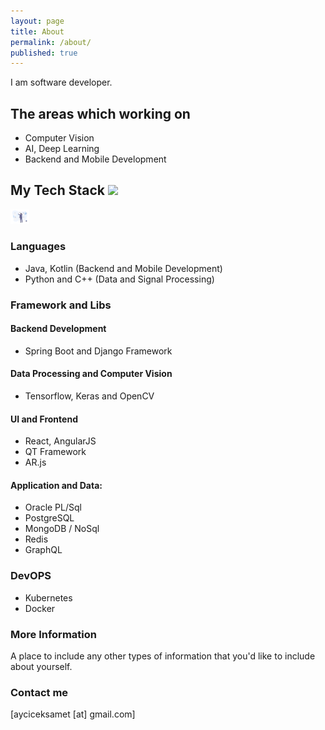 ```yaml
---
layout: page
title: About
permalink: /about/
published: true
---
```


I am software developer.

## The areas which working on 
- Computer Vision
- AI, Deep Learning
- Backend and Mobile Development

## My Tech Stack ![]({{site.baseurl}}/images/undraw_taking_notes_tjaf.png)
<img src="/images/undraw_taking_notes_tjaf.png" width="30">

### Languages
- Java, Kotlin (Backend and Mobile Development)
- Python and C++ (Data and Signal Processing)

### Framework and Libs

#### Backend Development
- Spring Boot and Django Framework

#### Data Processing and Computer Vision
- Tensorflow, Keras and OpenCV

#### UI and Frontend
- React, AngularJS
- QT Framework
- AR.js

#### Application and Data:
- Oracle PL/Sql
- PostgreSQL
- MongoDB / NoSql
- Redis
- GraphQL

### DevOPS
- Kubernetes 
- Docker 


### More Information

A place to include any other types of information that you'd like to include about yourself.

### Contact me

[ayciceksamet [at] gmail.com]

